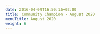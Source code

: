 ```yaml
---
date: 2016-04-09T16:50:16+02:00
title: Community Champion - August 2020
menuTitle: August 2020
weight: 6
---
```


